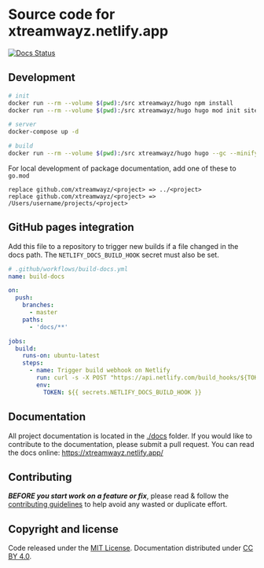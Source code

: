 # Source code for xtreamwayz.netlify.app

[![Docs Status](https://github.com/xtreamwayz/website/workflows/github-pages/badge.svg)](https://xtreamwayz.netlify.app/)

## Development

```bash
# init
docker run --rm --volume $(pwd):/src xtreamwayz/hugo npm install
docker run --rm --volume $(pwd):/src xtreamwayz/hugo hugo mod init site

# server
docker-compose up -d

# build
docker run --rm --volume $(pwd):/src xtreamwayz/hugo hugo --gc --minify --enableGitInfo --environment production
```

For local development of package documentation, add one of these to `go.mod`

```golang
replace github.com/xtreamwayz/<project> => ../<project>
replace github.com/xtreamwayz/<project> => /Users/username/projects/<project>
```

## GitHub pages integration

Add this file to a repository to trigger new builds if a file changed in the
docs path. The `NETLIFY_DOCS_BUILD_HOOK` secret must also be set.

```yaml
# .github/workflows/build-docs.yml
name: build-docs

on:
  push:
    branches:
      - master
    paths:
      - 'docs/**'

jobs:
  build:
    runs-on: ubuntu-latest
    steps:
      - name: Trigger build webhook on Netlify
        run: curl -s -X POST "https://api.netlify.com/build_hooks/${TOKEN}"
        env:
          TOKEN: ${{ secrets.NETLIFY_DOCS_BUILD_HOOK }}
```

## Documentation

All project documentation is located in the [./docs](./docs) folder. If you would like to contribute
to the documentation, please submit a pull request. You can read the docs online:
https://xtreamwayz.netlify.app/

## Contributing

**_BEFORE you start work on a feature or fix_**, please read & follow the
[contributing guidelines](https://github.com/xtreamwayz/.github/blob/master/CONTRIBUTING.md#contributing)
to help avoid any wasted or duplicate effort.

## Copyright and license

Code released under the [MIT License](https://github.com/xtreamwayz/.github/blob/master/LICENSE.md).
Documentation distributed under [CC BY 4.0](https://creativecommons.org/licenses/by/4.0/).

